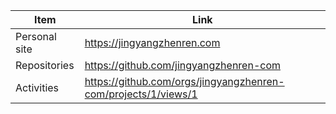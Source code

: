 | Item          | Link                                                           |
| ------------- | ---------------------------------------------------------------|
| Personal site | https://jingyangzhenren.com                                    |
| Repositories  | https://github.com/jingyangzhenren-com                         |
| Activities    | https://github.com/orgs/jingyangzhenren-com/projects/1/views/1 |
